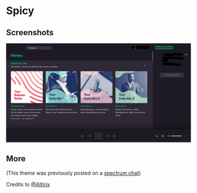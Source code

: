 # Spicy

## Screenshots

![Spicy](./screenshot.png)

## More

(This theme was previously posted on a [spectrum chat](https://spectrum.chat/spicetify/themes?tab=posts))

Credits to [@Altirix](https://github.com/Altirix)
